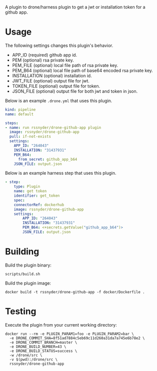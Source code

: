A plugin to drone/harness plugin to get a jwt or installation token for a github app.

# Usage

The following settings changes this plugin's behavior.

* APP_ID (required) github app id.
* PEM (optional) rsa private key.
* PEM_FILE (optional) local file path of rsa private key.
* PEM_B64 (optional) local file path of base64 encoded rsa private key.
* INSTALLATION (optional) installation id.
* JWT_FILE (optional) output file for jwt.
* TOKEN_FILE (optional) output file for token.
* JSON_FILE (optional) output file for both jwt and token in json.

Below is an example `.drone.yml` that uses this plugin.

```yaml
kind: pipeline
name: default

steps:
- name: run rssnyder/drone-github-app plugin
  image: rssnyder/drone-github-app
  pull: if-not-exists
  settings:
    APP_ID: "264043"
    INSTALLATION: "31437931"
    PEM_B64:
      from_secret: github_app_b64
    JSON_FILE: output.json
```

Below is an example harness step that uses this plugin.

```yaml
- step:
    type: Plugin
    name: get token
    identifier: get_token
    spec:
    connectorRef: dockerhub
    image: rssnyder/drone-github-app
    settings:
        APP_ID: "264043"
        INSTALLATION: "31437931"
        PEM_B64: <+secrets.getValue("github_app_b64")>
        JSON_FILE: output.json
```

# Building

Build the plugin binary:

```text
scripts/build.sh
```

Build the plugin image:

```text
docker build -t rssnyder/drone-github-app -f docker/Dockerfile .
```

# Testing

Execute the plugin from your current working directory:

```text
docker run --rm -e PLUGIN_PARAM1=foo -e PLUGIN_PARAM2=bar \
  -e DRONE_COMMIT_SHA=8f51ad7884c5eb69c11d260a31da7a745e6b78e2 \
  -e DRONE_COMMIT_BRANCH=master \
  -e DRONE_BUILD_NUMBER=43 \
  -e DRONE_BUILD_STATUS=success \
  -w /drone/src \
  -v $(pwd):/drone/src \
  rssnyder/drone-github-app
```

